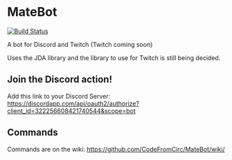# MateBot
[![Build Status](https://travis-ci.org/CodeFromCirc/MateBot.svg?branch=master)](https://travis-ci.org/CodeFromCirc/MateBot)

A bot for Discord and Twitch (Twitch coming soon)

Uses the JDA library and the library to use for Twitch is still being decided.


## Join the Discord action!

Add this link to your Discord Server: https://discordapp.com/api/oauth2/authorize?client_id=322256608421740544&scope=bot

## Commands
Commands are on the wiki: https://github.com/CodeFromCirc/MateBot/wiki/
